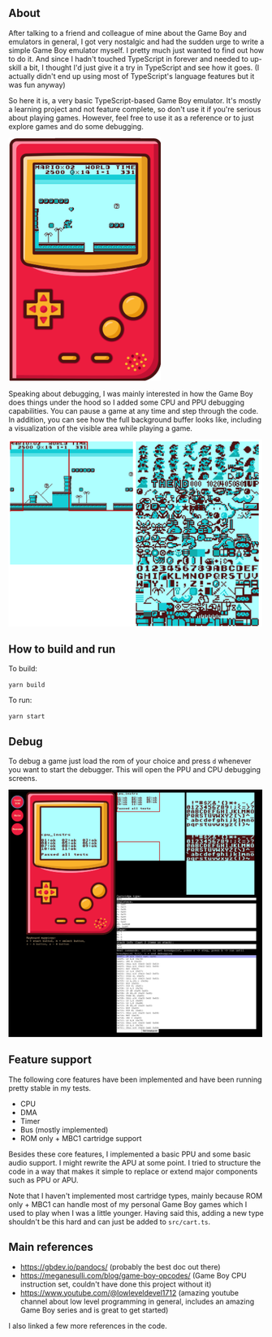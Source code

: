 ## About

After talking to a friend and colleague of mine about the Game Boy and emulators in general, I got very nostalgic and had the sudden urge to write a simple Game Boy emulator myself. I pretty much just wanted to find out how to do it. And since I hadn't touched TypeScript in forever and needed to up-skill a bit, I thought I'd just give it a try in TypeScript and see how it goes. (I actually didn't end up using most of TypeScript's language features but it was fun anyway)

So here it is, a very basic TypeScript-based Game Boy emulator. It's mostly a learning project and not feature complete, so don't use it if you're serious about playing games. However, feel free to use it as a reference or to just explore games and do some debugging.

<img src="./doc/images/game.png" alt="Game Boy" width="300">

Speaking about debugging, I was mainly interested in how the Game Boy does things under the hood so I added some CPU and PPU debugging capabilities. You can pause a game at any time and step through the code. In addition, you can see how the full background buffer looks like, including a visualization of the visible area while playing a game.

<img src="./doc/images/window-debug-info.png" alt="Game Boy" width="500">

## How to build and run

To build:

`yarn build`

To run:

`yarn start`

## Debug

To debug a game just load the rom of your choice and press `d` whenever you want to start the debugger. This will open the PPU and CPU debugging screens.

<img src="./doc/images/full-screen.png" alt="Game Boy" width="500">

## Feature support

The following core features have been implemented and have been running pretty stable in my tests.

- CPU
- DMA
- Timer
- Bus (mostly implemented)
- ROM only + MBC1 cartridge support

Besides these core features, I implemented a basic PPU and some basic audio support. I might rewrite the APU at some point. I tried to structure the code in a way that makes it simple to replace or extend major components such as PPU or APU.

Note that I haven't implemented most cartridge types, mainly because ROM only + MBC1 can handle most of my personal Game Boy games which I used to play when I was a little younger. Having said this, adding a new type shouldn't be this hard and can just be added to `src/cart.ts`.

## Main references

- https://gbdev.io/pandocs/ (probably the best doc out there)
- https://meganesulli.com/blog/game-boy-opcodes/ (Game Boy CPU instruction set, couldn't have done this project without it)
- https://www.youtube.com/@lowleveldevel1712 (amazing youtube channel about low level programming in general, includes an amazing Game Boy series and is great to get started)

I also linked a few more references in the code.
